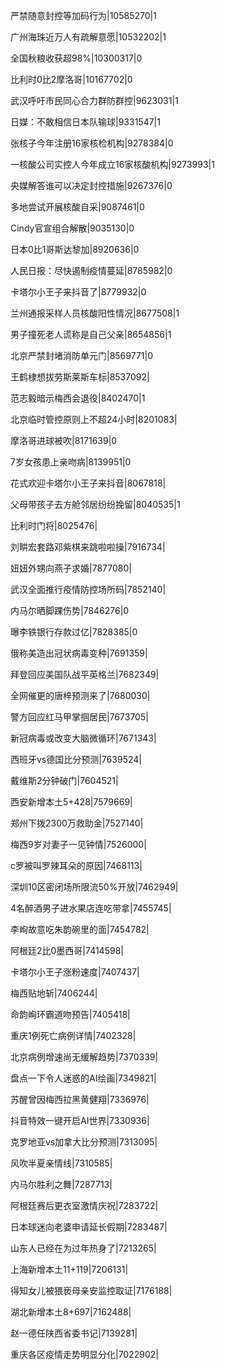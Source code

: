 严禁随意封控等加码行为|10585270|1

广州海珠近万人有疏解意愿|10532202|1

全国秋粮收获超98%|10300317|0

比利时0比2摩洛哥|10167702|0

武汉呼吁市民同心合力群防群控|9623031|1

日媒：不敢相信日本队输球|9331547|1

张核子今年注册16家核检机构|9278384|0

一核酸公司实控人今年成立16家核酸机构|9273993|1

央媒解答谁可以决定封控措施|9267376|0

多地尝试开展核酸自采|9087461|0

Cindy官宣组合解散|9035130|0

日本0比1哥斯达黎加|8920636|0

人民日报：尽快遏制疫情蔓延|8785982|0

卡塔尔小王子来抖音了|8779932|0

兰州通报采样人员核酸阳性情况|8677508|1

男子撞死老人谎称是自己父亲|8654856|1

北京严禁封堵消防单元门|8569771|0

王鹤棣想拔劳斯莱斯车标|8537092|

范志毅暗示梅西会退役|8402470|1

北京临时管控原则上不超24小时|8201083|

摩洛哥进球被吹|8171639|0

7岁女孩患上亲吻病|8139951|0

花式欢迎卡塔尔小王子来抖音|8067818|

父母带孩子去方舱邻居纷纷挽留|8040535|1

比利时门将|8025476|

刘畊宏套路邓紫棋来跳啦啦操|7916734|

妞妞外甥向燕子求婚|7877080|

武汉全面推行疫情防控场所码|7852140|

内马尔晒脚踝伤势|7846276|0

曝李铁银行存款过亿|7828385|0

俄称美造出冠状病毒变种|7691359|

拜登回应美国队战平英格兰|7682349|

全网催更的唐梓预测来了|7680030|

警方回应红马甲掌掴居民|7673705|

新冠病毒或改变大脑微循环|7671343|

西班牙vs德国比分预测|7639524|

戴维斯2分钟破门|7604521|

西安新增本土5+428|7579669|

郑州下拨2300万救助金|7527140|

梅西9岁对妻子一见钟情|7526000|

c罗被叫罗辣耳朵的原因|7468113|

深圳10区密闭场所限流50%开放|7462949|

4名醉酒男子进水果店连吃带拿|7455745|

李峋故意吃朱韵碗里的面|7454782|

阿根廷2比0墨西哥|7414598|

卡塔尔小王子涨粉速度|7407437|

梅西贴地斩|7406244|

命韵峋环霸道吻预告|7405418|

重庆1例死亡病例详情|7402328|

北京病例增速尚无缓解趋势|7370339|

盘点一下令人迷惑的AI绘画|7349821|

苏醒曾因梅西拉黑黄健翔|7336976|

抖音特效一键开启AI世界|7330936|

克罗地亚vs加拿大比分预测|7313095|

风吹半夏亲情线|7310585|

内马尔胜利之舞|7287713|

阿根廷赛后更衣室激情庆祝|7283722|

日本球迷向老婆申请延长假期|7283487|

山东人已经在为过年热身了|7213265|

上海新增本土11+119|7206131|

得知女儿被猥亵母亲安监控取证|7176188|

湖北新增本土8+697|7162488|

赵一德任陕西省委书记|7139281|

重庆各区疫情走势明显分化|7022902|


